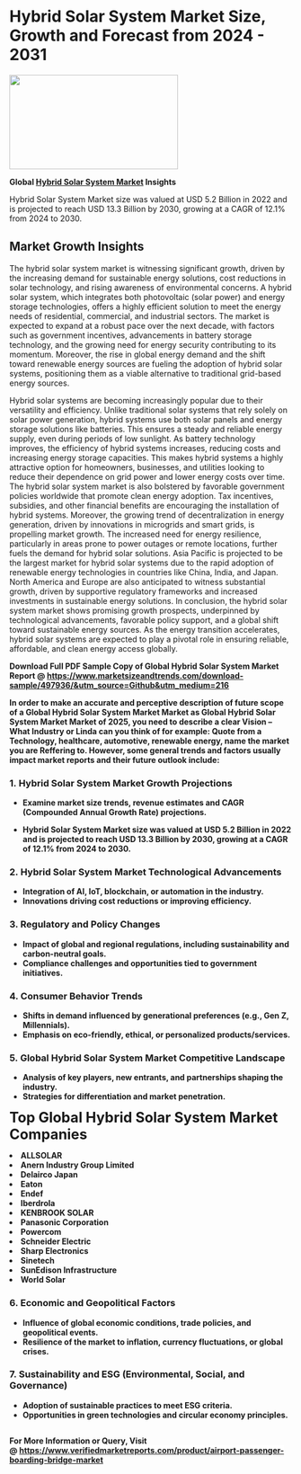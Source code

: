 <H1>Hybrid Solar System Market Size, Growth and Forecast from 2024 - 2031</H1><img class="aligncenter size-medium wp-image-584254" src="https://thirdeyenews.in/wp-content/uploads/2024/09/Global-Market-Research-300x168.jpeg" alt="" width="300" height="168" /><p><strong>Global&nbsp;<a href="https://www.marketsizeandtrends.com/download-sample/497936/&amp;utm_source=Github&utm_medium=216">Hybrid Solar System Market</a> Insights</strong></p><p>Hybrid Solar System Market size was valued at USD 5.2 Billion in 2022 and is projected to reach USD 13.3 Billion by 2030, growing at a CAGR of 12.1% from 2024 to 2030.</p><p><h2>Market Growth Insights</h2> <p>The hybrid solar system market is witnessing significant growth, driven by the increasing demand for sustainable energy solutions, cost reductions in solar technology, and rising awareness of environmental concerns. A hybrid solar system, which integrates both photovoltaic (solar power) and energy storage technologies, offers a highly efficient solution to meet the energy needs of residential, commercial, and industrial sectors. The market is expected to expand at a robust pace over the next decade, with factors such as government incentives, advancements in battery storage technology, and the growing need for energy security contributing to its momentum. Moreover, the rise in global energy demand and the shift toward renewable energy sources are fueling the adoption of hybrid solar systems, positioning them as a viable alternative to traditional grid-based energy sources.</p> <p><strong></strong></p> <p>Hybrid solar systems are becoming increasingly popular due to their versatility and efficiency. Unlike traditional solar systems that rely solely on solar power generation, hybrid systems use both solar panels and energy storage solutions like batteries. This ensures a steady and reliable energy supply, even during periods of low sunlight. As battery technology improves, the efficiency of hybrid systems increases, reducing costs and increasing energy storage capacities. This makes hybrid systems a highly attractive option for homeowners, businesses, and utilities looking to reduce their dependence on grid power and lower energy costs over time. The hybrid solar system market is also bolstered by favorable government policies worldwide that promote clean energy adoption. Tax incentives, subsidies, and other financial benefits are encouraging the installation of hybrid systems. Moreover, the growing trend of decentralization in energy generation, driven by innovations in microgrids and smart grids, is propelling market growth. The increased need for energy resilience, particularly in areas prone to power outages or remote locations, further fuels the demand for hybrid solar solutions. Asia Pacific is projected to be the largest market for hybrid solar systems due to the rapid adoption of renewable energy technologies in countries like China, India, and Japan. North America and Europe are also anticipated to witness substantial growth, driven by supportive regulatory frameworks and increased investments in sustainable energy solutions. In conclusion, the hybrid solar system market shows promising growth prospects, underpinned by technological advancements, favorable policy support, and a global shift toward sustainable energy sources. As the energy transition accelerates, hybrid solar systems are expected to play a pivotal role in ensuring reliable, affordable, and clean energy access globally.</p> <p><strong></p><p><span class=""><strong>Download Full PDF Sample Copy of Global Hybrid Solar System Market Report</strong> @ <a href="https://www.marketsizeandtrends.com/download-sample/497936/&amp;utm_source=Github&utm_medium=216" target="_blank">https://www.marketsizeandtrends.com/download-sample/497936/&amp;utm_source=Github&utm_medium=216</a></span></p><p>In order to make an accurate and perceptive description of future scope of a Global&nbsp;Hybrid Solar System Market Market as Global&nbsp;Hybrid Solar System Market Market of 2025, you need to describe a clear Vision &ndash; What Industry or Linda can you think of for example: Quote from a Technology, healthcare, automotive, renewable energy, name the market you are Reffering to. However, some general trends and factors usually impact market reports and their future outlook include:</p><h3>1.&nbsp;<strong>Hybrid Solar System Market Growth Projections</strong></h3><ul><li>Examine market size trends, revenue estimates and CAGR (Compounded Annual Growth Rate) projections.</li><li><p>Hybrid Solar System Market size was valued at USD 5.2 Billion in 2022 and is projected to reach USD 13.3 Billion by 2030, growing at a CAGR of 12.1% from 2024 to 2030.</p></li></ul><h3>2.&nbsp;<strong>Hybrid Solar System Market Technological Advancements</strong></h3><ul><li>Integration of AI, IoT, blockchain, or automation in the industry.</li><li>Innovations driving cost reductions or improving efficiency.</li></ul><h3>3.&nbsp;<strong>Regulatory and Policy Changes</strong></h3><ul><li>Impact of global and regional regulations, including sustainability and carbon-neutral goals.</li><li>Compliance challenges and opportunities tied to government initiatives.</li></ul><h3>4.&nbsp;<strong>Consumer Behavior Trends</strong></h3><ul><li>Shifts in demand influenced by generational preferences (e.g., Gen Z, Millennials).</li><li>Emphasis on eco-friendly, ethical, or personalized products/services.</li></ul><h3>5.&nbsp;<strong>Global Hybrid Solar System Market Competitive Landscape</strong></h3><ul><li>Analysis of key players, new entrants, and partnerships shaping the industry.</li><li>Strategies for differentiation and market penetration.</li></ul><p data-pm-slice="1 1 []"><span style="color: inherit; font-family: inherit; font-size: 25px;">Top Global Hybrid Solar System Market Companies</span></p><div class="" data-test-id=""><p><li>ALLSOLAR</li><li> Anern Industry Group Limited</li><li> Delairco Japan</li><li> Eaton</li><li> Endef</li><li> Iberdrola</li><li> KENBROOK SOLAR</li><li> Panasonic Corporation</li><li> Powercom</li><li> Schneider Electric</li><li> Sharp Electronics</li><li> Sinetech</li><li> SunEdison Infrastructure</li><li> World Solar</li></p></div><h3>6.&nbsp;<strong>Economic and Geopolitical Factors</strong></h3><ul><li>Influence of global economic conditions, trade policies, and geopolitical events.</li><li>Resilience of the market to inflation, currency fluctuations, or global crises.</li></ul><h3>7.&nbsp;<strong>Sustainability and ESG (Environmental, Social, and Governance)</strong></h3><ul><li>Adoption of sustainable practices to meet ESG criteria.</li><li>Opportunities in green technologies and circular economy principles.</li></ul><h2><strong style="font-size: 14px;">For More Information or Query, Visit @&nbsp;</strong><a style="background-color: #ffffff; font-size: 14px;" href="https://www.marketsizeandtrends.com/report/hybrid-solar-system-market/" target="_blank">https://www.verifiedmarketreports.com/product/airport-passenger-boarding-bridge-market</a></h2>
